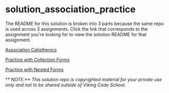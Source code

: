 solution_association_practice
=============================

The README for this solution is broken into 3 parts because the same repo is used across 3 assignments. Click the link that corresponds to the assignment you're looking for to view the solution README for that assignment.

[Association Calisthenics](association_calisthenics.md)

[Practice with Collection Forms](practice_with_collection_forms.md)

[Practice with Nested Forms](practice_with_nested_forms.md)


** NOTE:** *This solution repo is copyrighted material for your private use only and not to be shared outside of Viking Code School.*





